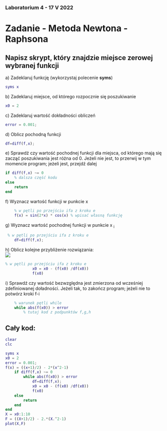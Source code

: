 ### Laboratorium 4 - 17 V 2022
# Zadanie  - Metoda Newtona - Raphsona
## Napisz skrypt, który znajdzie miejsce zerowej wybranej funkcji
a) Zadeklaruj funkcję (wykorzystaj polecenie __syms__)
```matlab
syms x
```
b) Zadeklaruj miejsce, od którego rozpocznie się poszukiwanie
```matlab
x0 = 2
```
c) Zadeklaruj wartość dokładności obliczeń
```matlab
error = 0.001;
```
d) Oblicz pochodną funkcji
```matlab
df=diff(f,x);
```
e) Sprawdź czy wartość pochodnej funkcji dla miejsca, od którego mają się zacząć poszukiwania jest różna od 0. Jeżeli nie jest, to przerwij w tym momencie program; jeżeli jest, przejdź dalej
```matlab
if diff(f,x) ~= 0
    % dalsza część kodu
else
    return
end
```
f) Wyznacz wartość funkcji w punkcie x
```matlab
    % w pętli po przejściu ifa z kroku e
    f(x) = sin(2*x) * cos(x) % wpisać własną funkcję
```
g) Wyznacz wartość pochodnej funkcji w punkcie x <sub>i</sub>
```matlab
 % w pętli po przejściu ifa z kroku e
    df=diff(f,x);
```
h) Oblicz kolejne przybliżenie rozwiązania:<br> <img src="https://latex.codecogs.com/svg.image?{\color{Red}&space;x_{i}&space;=&space;x_{i}&space;-&space;\frac{f(x_{i})}{f'(x_{i})}&space;}"/> 
```matlab
% w pętli po przejściu ifa z kroku e
            x0 = x0 - (f(x0) /df(x0))
            f(x0)
```

i) Sprawdź czy wartość bezwzględna jest zmierzona od wcześniej zdefiniowanej doładności. Jeżeli tak, to zakończ program; jeżeli nie to potwórz kroki f-i
```matlab
    % warunek pętli while
    while abs(f(x0)) > error
        % tutaj kod z podpunktów f,g,h
```
## Cały kod:
```matlab
clear
clc

syms x
x0 = 2
error = 0.001;
f(x) = ((x+1)/2) - 2*(x^2-1)
    if diff(f,x) ~= 0
        while abs(f(x0)) > error
            df=diff(f,x);
            x0 = x0 - (f(x0) /df(x0))
            f(x0)
    else 
        return
    end
end
X = x0:1:10
F = ((X+1)/2) - 2.*(X.^2-1)
plot(X,F)

```